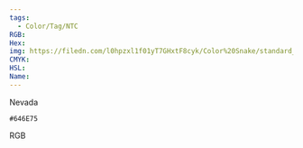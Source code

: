 ```yaml
---
tags:
  - Color/Tag/NTC
RGB:
Hex:
img: https://filedn.com/l0hpzxl1f01yT7GHxtF8cyk/Color%20Snake/standard_csv_to_svg/646E75.svg
CMYK:
HSL:
Name:
---
```

Nevada
```palette
#646E75
```
RGB
